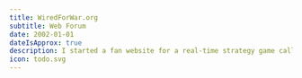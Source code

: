 ```yaml
---
title: WiredForWar.org
subtitle: Web Forum
date: 2002-01-01
dateIsApprox: true
description: I started a fan website for a real-time strategy game called Machines that I still run today.
icon: todo.svg
---
```

